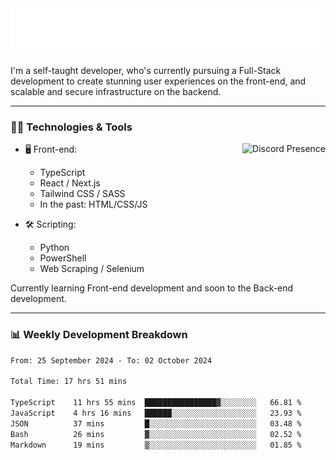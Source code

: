 <img src="assets/wave.svg" alt=":wave:" />

I'm a self-taught developer, who's currently pursuing a Full-Stack development to create stunning user experiences on the front-end, and scalable and secure infrastructure on the backend.

---

### 🧑‍💻 Technologies & Tools

<a href="https://discord.com/users/414304208649453568" target="_blank" rel="nofollow">
   <img src="https://lanyard-profile-readme.vercel.app/api/414304208649453568?idleMessage=Probably%20doing%20something%20else..." alt="Discord Presence" align="right">
</a>

- 🖥️ Front-end:

  - TypeScript
  - React / Next.js
  - Tailwind CSS / SASS
  - In the past: HTML/CSS/JS

- 🛠 Scripting:

  - Python
  - PowerShell
  - Web Scraping / Selenium

Currently learning Front-end development and soon to the Back-end development.

---

### 📊 Weekly Development Breakdown

<!-- ![ccrsxx's GitHub Stats](https://github-readme-stats.vercel.app/api?username=ccrsxx&count_private=true&theme=tokyonight) -->
<!-- ![ccrsxx's Top Langs](https://github-readme-stats.vercel.app/api/top-langs/?username=ccrsxx&hide=lua,java,html&theme=tokyonight) -->

<!--START_SECTION:waka-->

```txt
From: 25 September 2024 - To: 02 October 2024

Total Time: 17 hrs 51 mins

TypeScript    11 hrs 55 mins  ████████████████▓░░░░░░░░   66.81 %
JavaScript    4 hrs 16 mins   ██████░░░░░░░░░░░░░░░░░░░   23.93 %
JSON          37 mins         █░░░░░░░░░░░░░░░░░░░░░░░░   03.48 %
Bash          26 mins         ▓░░░░░░░░░░░░░░░░░░░░░░░░   02.52 %
Markdown      19 mins         ▒░░░░░░░░░░░░░░░░░░░░░░░░   01.85 %
```

<!--END_SECTION:waka-->

